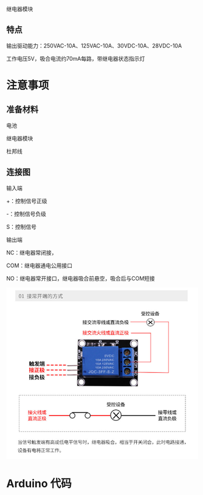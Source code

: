 继电器模块

## 特点

输出驱动能力：250VAC-10A、125VAC-10A、30VDC-10A、28VDC-10A

工作电压5V，吸合电流约70mA每路，带继电器状态指示灯

# 注意事项

## 准备材料

电池

继电器模块

杜邦线

## 连接图

输入端

+：控制信号正级

-：控制信号负级

S：控制信号

输出端

NC：继电器常闭接，

COM：继电器通电公用接口

NO：继电器常开接口，继电器吸合前悬空，吸合后与COM短接

![](/assets/jidianqi.png)

# Arduino 代码

```cpp

```



